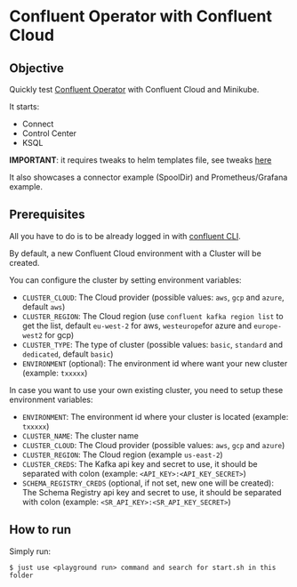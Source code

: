 # Confluent Operator with Confluent Cloud

## Objective

Quickly test [Confluent Operator](https://docs.confluent.io/operator/current/overview.html) with Confluent Cloud and Minikube.

It starts:

* Connect
* Control Center
* KSQL

**IMPORTANT**: it requires tweaks to helm templates file, see tweaks [here](https://github.com/vdesabou/kafka-docker-playground/blob/7ec0c4b512efda45de1f8bd73719d9c90d0cca70/ccloud/operator/start.sh#L53)

It also showcases a connector example (SpoolDir) and Prometheus/Grafana example.

## Prerequisites

All you have to do is to be already logged in with [confluent CLI](https://docs.confluent.io/confluent-cli/current/overview.html#confluent-cli-overview).

By default, a new Confluent Cloud environment with a Cluster will be created.

You can configure the cluster by setting environment variables:

* `CLUSTER_CLOUD`: The Cloud provider (possible values: `aws`, `gcp` and `azure`, default `aws`)
* `CLUSTER_REGION`: The Cloud region (use `confluent kafka region list` to get the list, default `eu-west-2` for aws, `westeurope`for azure and `europe-west2` for gcp)
* `CLUSTER_TYPE`: The type of cluster (possible values: `basic`, `standard` and `dedicated`, default `basic`)
* `ENVIRONMENT` (optional): The environment id where want your new cluster (example: `txxxxx`) 

In case you want to use your own existing cluster, you need to setup these environment variables:

* `ENVIRONMENT`: The environment id where your cluster is located (example: `txxxxx`) 
* `CLUSTER_NAME`: The cluster name
* `CLUSTER_CLOUD`: The Cloud provider (possible values: `aws`, `gcp` and `azure`)
* `CLUSTER_REGION`: The Cloud region (example `us-east-2`)
* `CLUSTER_CREDS`: The Kafka api key and secret to use, it should be separated with colon (example: `<API_KEY>:<API_KEY_SECRET>`)
* `SCHEMA_REGISTRY_CREDS` (optional, if not set, new one will be created): The Schema Registry api key and secret to use, it should be separated with colon (example: `<SR_API_KEY>:<SR_API_KEY_SECRET>`)
## How to run


Simply run:

```
$ just use <playground run> command and search for start.sh in this folder
```
